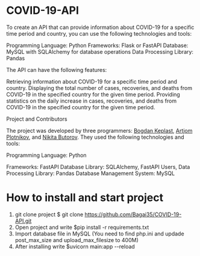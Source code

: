 # COVID-19-API
To create an API that can provide information about COVID-19 for a specific time period and country, you can use the following technologies and tools:


Programming Language: Python
Frameworks: Flask or FastAPI
Database: MySQL with SQLAlchemy for database operations
Data Processing Library: Pandas

The API can have the following features:


Retrieving information about COVID-19 for a specific time period and country.
Displaying the total number of cases, recoveries, and deaths from COVID-19 in the specified country for the given time period.
Providing statistics on the daily increase in cases, recoveries, and deaths from COVID-19 in the specified country for the given time period.

Project and Contributors

The project was developed by three programmers: [Bogdan Keplast](https://github.com/Bagai35), [Artjom Plotnikov](https://github.com/Lovehansa046), and [Nikita Butorov](https://github.com/NikitaButorov). They used the following technologies and tools:


Programming Language: Python

Frameworks: FastAPI
Database Library: SQLAlchemy, FastAPI Users, 
Data Processing Library: Pandas
Database Management System: MySQL


# How to install and start project
1. git clone project
   $ git clone https://github.com/Bagai35/COVID-19-API.git
2. Open project and write $pip install -r requirements.txt
3. Import database file in MySQL (You need to find php.ini and updade post_max_size and upload_max_filesize to 400M)
4. After installing write $uvicorn main:app --reload 



